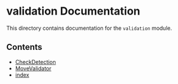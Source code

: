# validation Documentation

This directory contains documentation for the `validation` module.

## Contents

- [CheckDetection](CheckDetection.md)
- [MoveValidator](MoveValidator.md)
- [index](index.md)
